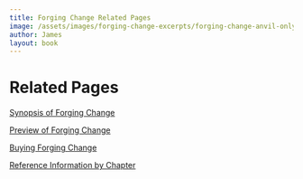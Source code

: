 ```yaml
---
title: Forging Change Related Pages
image: /assets/images/forging-change-excerpts/forging-change-anvil-only.png
author: James
layout: book
---
```


# Related Pages

[Synopsis of Forging Change]({{site.baseurl}}/forgingchange/Synopsis/)

[Preview of Forging Change]({{site.baseurl}}/forgingchange/PreviewBook/)

[Buying Forging Change]({{site.baseurl}}/forgingchange/BuyingBook/)

[Reference Information by Chapter]({{site.baseurl}}/forgingchange/ReferenceByChapter)

